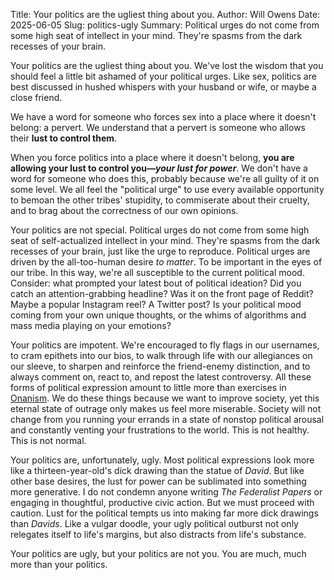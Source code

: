 Title: Your politics are the ugliest thing about you. 
Author: Will Owens
Date: 2025-06-05
Slug: politics-ugly
Summary: Political urges do not come from some high seat of intellect in your mind. They're spasms from the dark recesses of your brain.

Your politics are the ugliest thing about you. We've lost the wisdom that you should feel a little bit ashamed of your political urges. Like sex, politics are best discussed in hushed whispers with your husband or wife, or maybe a close friend. 

We have a word for someone who forces sex into a place where it doesn't belong: a pervert. We understand that a pervert is someone who allows their **lust to control them**.

When you force politics into a place where it doesn't belong, **you are allowing your lust to control you—_your lust for power_**. We don't have a word for someone who does this, probably because we're all guilty of it on some level. We all feel the "political urge" to use every available opportunity to bemoan the other tribes' stupidity, to commiserate about their cruelty, and to brag about the correctness of our own opinions. 

Your politics are not special. Political urges do not come from some high seat of self-actualized intellect in your mind. They're spasms from the dark recesses of your brain, just like the urge to reproduce. Political urges are driven by the all-too-human desire _to matter_. To be important in the eyes of our tribe. In this way, we're all susceptible to the current political mood. Consider: what prompted your latest bout of political ideation? Did you catch an attention-grabbing headline? Was it on the front page of Reddit? Maybe a popular Instagram reel? A Twitter post? Is your political mood coming from your own unique thoughts, or the whims of algorithms and mass media playing on your emotions?

Your politics are impotent. We're encouraged to fly flags in our usernames, to cram epithets into our bios, to walk through life with our allegiances on our sleeve, to sharpen and reinforce the friend-enemy distinction, and to always comment on, react to, and repost the latest controversy. All these forms of political expression amount to little more than exercises in [Onanism](https://en.wikipedia.org/wiki/Onan#Onanism). We do these things because we want to improve society, yet this eternal state of outrage only makes us feel more miserable. Society will not change from you running your errands in a state of nonstop political arousal and constantly venting your frustrations to the world. This is not healthy. This is not normal. 

Your politics are, unfortunately, ugly. Most political expressions look more like a thirteen-year-old's dick drawing than the statue of _David_. But like other base desires, the lust for power can be sublimated into something more generative. I do not condemn anyone writing _The Federalist Papers_ or engaging in thoughtful, productive civic action. But we must proceed with caution. Lust for the political tempts us into making far more dick drawings than _Davids_. Like a vulgar doodle, your ugly political outburst not only relegates itself to life's margins, but also distracts from life's substance.

Your politics are ugly, but your politics are not you. You are much, much more than your politics. 